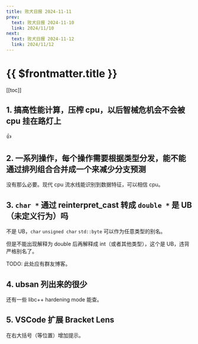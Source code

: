 ```yaml
---
title: 败犬日报 2024-11-11
prev:
  text: 败犬日报 2024-11-10
  link: 2024/11/10
next:
  text: 败犬日报 2024-11-12
  link: 2024/11/12
---
```


# {{ $frontmatter.title }}

[[toc]]

## 1. 搞高性能计算，压榨 cpu，以后智械危机会不会被 cpu 挂在路灯上

:+1:

## 2. 一系列操作，每个操作需要根据类型分发，能不能通过排列组合合并成一个来减少分支预测

没有那么必要。现代 cpu 流水线能识别到数据特征，可以相信 cpu。

## 3. `char *` 通过 reinterpret_cast 转成 `double *` 是 UB（未定义行为）吗

不是 UB，`char` `unsigned char` `std::byte` 可以作为任意类型的别名。

但是不能出现解释为 double 后再解释成 int（或者其他类型），这个是 UB，违背严格别名了。

TODO: 此处应有群友博客。

## 4. ubsan 列出来的很少

还有一些 libc++ hardening mode 能查。

## 5. VSCode 扩展 Bracket Lens

在右大括号（等位置）增加提示。

